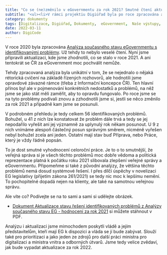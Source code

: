 ```yaml
---
title: "Co se (ne)změnilo v eGovernmentu za rok 2021? Smutné čtení aktualizace analýzy stavu EG."
subtitle: "<ul><li>V rámci projektiu Digiúřad byla po roce zpracována aktualizace as-is stavu eGovernmentu.<li>Z identifikovaných více jak 50 problémů se nepodařilo vyřešit ani jeden.<li>Některé jsou rozpracované, ale výsledek nic moc.</ul>"
category: dokumenty
tags: [Digitalizace, Digiúřad, Dokumenty,  eGovernment,  Naše výstupy,  Veřejná správa, Co nás čeká, Znalosti]
date: 2022-03-11
author: DigiCode
---
```


V roce 2020 byla zpracována [Analýza současného stavu eGovernmentu s identifikovanými problémy](http://www.openczeg.cz/dokumenty/2021/04/27/analyza-asis-eg.html). Už tehdy to nebylo veselé čtení. Nyní jsme připravili aktualizaci, kde jsme zhodnotili, co se stalo v roce 2021. A ani tentokrát se ČR za eGovernment moc pochválit nemůže.

Tehdy zpracovaná analýza byla unikátní v tom, že se nejednalo o nějaká rétorická cvičení na základě řízených rozhovorů, ale hodnotili jsme opravdové závazné rámce (třeba z Informační koncepce ČR). Ten hlavní přínos byl ale v pojmenování konkrétních nedostatků a problémů, na něž jsme se jako stát měli zaměřit, aby to opravdu fungovalo. Po roce jsme se na tyto problémy podívali znovu a zzhodnotili jsme si, jestli se něco změnilo za rok 2021 a případně kam jsme se posunuli.

V podrobném přehledu je tedy celkem 56 identifikovaných problémů. Bohužel, u 41 z nich lze konstatovat že problém dále trvá a tedy se jej nepodařilo vyřešit ani jej významně za uplynulý rok někam posunout. U 9 z nich vnímáme alespoň částečný posun správným směrem, nicméně vyřešen nebyl bohužel zcela ani jeden. Ostatní mají stav buď Příprava, nebo Práce, který je vždy řádně popsán.

To je dost smutné vyhodnocení celoroční práce. Je to o to smutnější, že veřejná správa si je všech těchto problémů moc dobře vědoma a politická reprezentace platná k počátku roku 2021 slibovala zlepšení veřejné správy a eGovernmentu. Připomeňme si také z původní analýzy, že většina těchto problémů nemá dosud systémové řešení. I přes dílčí úspěchy v novelizaci EG legislativy (přijetím zákona 261/2021) se tedy nic moc k lepšímu nemění. To pochopitelné dopadá nejen na klienty, ale také na samotnou veřejnou správu.

Ale víte co? Podívejte se na to sami a sami si udělejte obrázek.

- [Dokument Aktualizace stavu řešení identifikovaných problémů z Analýzy současného stavu EG - hodnocení za rok 2021](http://egov.site44.com/pracovni/digiurad_aktualizace_asis_2021.pdf) si můžete stáhnout v PDF.

Analýzu i aktualizaci jsme mimochodem poskytli vládě a jejím představitelům, kteří mají EG k dispozici a vláda se jí bude zabývat. Slouží také pro prioritizaci a jako jeden ze zdrojů pro další práci ministra pro digitalizaci a ministra vnitra a odborných útvarů. Jsme tedy velice zvědaví, jak bude vypadat aktualizace za rok 2022.

